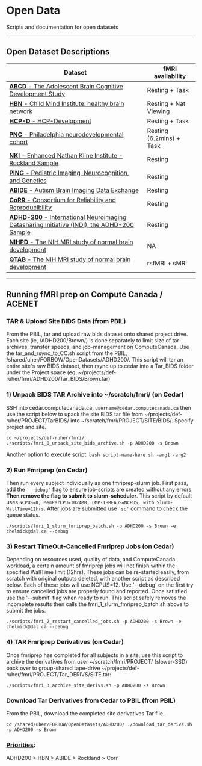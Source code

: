 # Open Data
Scripts and documentation for open datasets

---

## Open Dataset Descriptions

| Dataset  | fMRI availability |
| ------------- | ------------- |
| [**ABCD** - The Adolescent Brain Cognitive Development Study](https://github.com/forbow-lab/open-data/wiki/ABCD) | Resting + Task
| [**HBN** - Child Mind Institute: healthy brain network](https://github.com/forbow-lab/open-data/wiki/CMI:-HBN) | Resting + Nat Viewing
| [**HCP-D** - HCP-Development](https://github.com/forbow-lab/open-data/wiki/HCP-D) | Resting + Task
| [**PNC** - Philadelphia neurodevelopmental cohort](https://github.com/forbow-lab/open-data/wiki/PNC) | Resting (6.2mins) + Task
| [**NKI** - Enhanced Nathan Kline Institute - Rockland Sample](https://github.com/forbow-lab/open-data/wiki/NKI) | Resting
| [**PING** - Pediatric Imaging, Neurocognition, and Genetics](https://github.com/forbow-lab/open-data/wiki/PING) | Resting
| [**ABIDE** - Autism Brain Imaging Data Exchange](https://github.com/forbow-lab/open-data/wiki/ABIDE-I-and-II) | Resting 
| [**CoRR** - Consortium for Reliability and Reproducibility](https://github.com/forbow-lab/open-data/wiki/CoRR) | Resting
| [**ADHD-200** - International Neuroimaging Datasharing Initiative (INDI), the ADHD-200 Sample](https://github.com/forbow-lab/open-data/wiki/ADHD200) | Resting
| [**NIHPD** - The NIH MRI study of normal brain development](https://github.com/forbow-lab/open-data/wiki/NIHPD) | NA
| [**QTAB** - The NIH MRI study of normal brain development](https://github.com/forbow-lab/open-data/wiki/QTAB) | rsfMRI + sMRI


---


## Running fMRI prep on Compute Canada / ACENET

### TAR & Upload Site BIDS Data (from PBIL)
From the PBIL, tar and upload raw bids dataset onto shared project drive. Each site (ie, /ADHD200/Brown/) is done separately to limit size of tar-archives, transfer speeds, and job-management on ComputeCanada. Use the tar_and_rsync_to_CC.sh script from the PBIL, /shared/uher/FORBOW/OpenDatasets/ADHD200/. This script will tar an entire site's raw BIDS dataset, then rsync up to cedar into a Tar_BIDS folder under the Project space (eg, ~/projects/def-ruher/fmri/ADHD200/Tar_BIDS/Brown.tar)

### 1) Unpack BIDS TAR Archive into ~/scratch/fmri/ (on Cedar)
SSH into cedar.computecanada.ca, `username@cedar.computecanada.ca` then use the script below to upack the site BIDS tar file from ~/projects/def-ruher/PROJECT/TarBIDS/ into ~/scratch/fmri/PROJECT/SITE/BIDS/. Specify project and site.

```
cd ~/projects/def-ruher/fmri/
./scripts/fmri_0_unpack_site_bids_archive.sh -p ADHD200 -s Brown
```

Another option to execute script: `bash script-name-here.sh -arg1 -arg2`

### 2) Run Fmriprep (on Cedar)
Then run every subject individually as one fmriprep-slurm job. First pass, add the `'--debug'` flag to ensure job-scripts are created without any errors. __Then remove the flag to submit to slurm-scheduler__. This script by default uses `NCPUS=8, MemPerCPU=1024MB, OMP-THREADS=NCPUS, with Slurm-WallTime=12hrs`. After jobs are submitted use `'sq'` command to check the queue status. 

```
./scripts/fmri_1_slurm_fmriprep_batch.sh -p ADHD200 -s Brown -e chelmick@dal.ca --debug
```

### 3) Restart TimeOut-Cancelled Fmriprep Jobs (on Cedar)
Depending on resources used, quality of data, and ComputeCanada workload, a certain amount of fmriprep jobs will not finish within the specified WallTime limit (12hrs). These jobs can be re-started easily, from scratch with original outputs deleted, with another script as described below. Each of these jobs will use NCPUS=12. Use '--debug' on the first try to ensure cancelled jobs are properly found and reported. Once satisfied use the '--submit' flag when ready to run. This script safely removes the incomplete results then calls the fmri_1_slurm_fmriprep_batch.sh above to submit the jobs.

```
./scripts/fmri_2_restart_cancelled_jobs.sh -p ADHD200 -s Brown -e chelmick@dal.ca --debug
```

### 4) TAR Fmriprep Derivatives (on Cedar)
Once fmriprep has completed for all subjects in a site, use this script to archive the derivatives from user ~/scratch/fmri/PROJECT/ (slower-SSD) back over to group-shared tape-drive ~/projects/def-ruher/fmri/PROJECT/Tar_DERIVS/SITE.tar:

```
./scripts/fmri_3_archive_site_derivs.sh -p ADHD200 -s Brown
```

### Download Tar Derivatives from Cedar to PBIL (from PBIL)
From the PBIL, download the completed site derivatives Tar file.

`
cd /shared/uher/FORBOW/OpenDatasets/ADHD200/
./download_tar_derivs.sh -p ADHD200 -s Brown
`


### [Priorities](https://docs.google.com/document/d/1-Fzzu3Op6nP51oM1lcZ3M3e3-rhNfBRtebmxVf1BMns/edit#heading=h.hx69dzmtqn9c):
ADHD200 > HBN > ABIDE > Rockland > Corr
